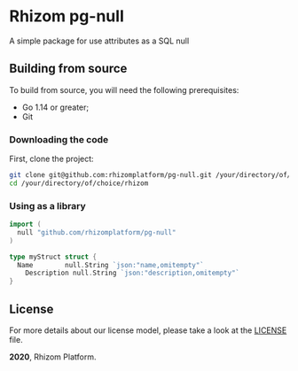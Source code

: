 # Rhizom pg-null

A simple package for use attributes as a SQL null

## Building from source

To build from source, you will need the following prerequisites:

- Go 1.14 or greater;
- Git

### Downloading the code

First, clone the project:

```bash
git clone git@github.com:rhizomplatform/pg-null.git /your/directory/of/choice/rhizom
cd /your/directory/of/choice/rhizom
```

### Using as a library

```go
import (
  null "github.com/rhizomplatform/pg-null"
)

type myStruct struct {
  Name        null.String `json:"name,omitempty"`
	Description null.String `json:"description,omitempty"`
}

```

## License

For more details about our license model, please take a look at the [LICENSE](LICENSE) file.

**2020**, Rhizom Platform.

